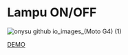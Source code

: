 # Lampu ON/OFF

![onysu github io_images_(Moto G4) (1)](https://user-images.githubusercontent.com/14862922/96042878-4cb9e080-0e98-11eb-97f8-443255593ddf.png)

 <a href="https://onysu.github.io/images/">DEMO</a>
